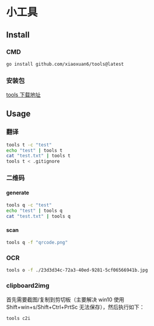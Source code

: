 # 小工具

## Install

### CMD

```bash
go install github.com/xiaoxuan6/tools@latest
```     

### 安装包

[tools 下载地址](https://github.com/xiaoxuan6/tools/releases)

## Usage

### 翻译

```bash
tools t -c "test"
echo "test" | tools t
cat "test.txt" | tools t
tools t < .gitignore
```

### 二维码

#### generate

```bash
tools q -c "test"
echo "test" | tools q 
cat "test.txt" | tools q
```

#### scan

```bash
tools q -f "qrcode.png"
 ```

### OCR

```bash
tools o -f ./23d3d34c-72a3-40ed-9281-5cf06566941b.jpg 
```

### clipboard2img

首先需要截图/复制到剪切板（主要解决 win10 使用 Shift+win+s/Shift+Ctrl+PrtSc 无法保存），然后执行如下：

```bash
tools c2i 
```